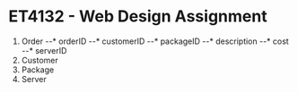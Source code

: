 ET4132 - Web Design Assignment
==============================

1. Order
--* orderID
--* customerID
--* packageID
--* description
--* cost
--* serverID
2. Customer
3. Package
4. Server
